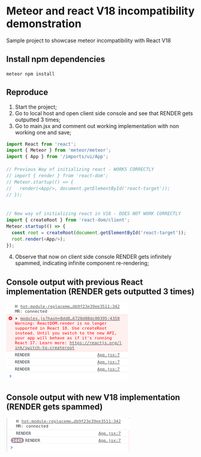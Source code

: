 
# Meteor and react V18 incompatibility demonstration

Sample project to showcase meteor incompatibility with React V18
## Install npm dependencies

```
meteor npm install
```
    
## Reproduce

1) Start the project;
2) Go to local host and open client side console and see that RENDER gets outputted 3 times;
3) Go to main.jsx and comment out working implementation with non working one and save;
```js
import React from 'react';
import { Meteor } from 'meteor/meteor';
import { App } from '/imports/ui/App';

// Previous Way of initializing react - WORKS CORRECTLY
// import { render } from 'react-dom';
// Meteor.startup(() => {
//   render(<App/>, document.getElementById('react-target'));
// });


// New way of initializing react in V18 - DOES NOT WORK CORRECTLY
import { createRoot } from 'react-dom/client';
Meteor.startup(() => {
  const root = createRoot(document.getElementById('react-target'));
  root.render(<App/>);
});
```

4) Observe that now on client side console RENDER gets infinitely spammed, indicating infinite component re-rendering;

## Console output with previous React implementation (RENDER gets outputted 3 times)
![Alt text](readmeAssets/working.png?raw=true "Working")

## Console output with new V18 implementation (RENDER gets spammed)
![Alt text](readmeAssets/not_working.png?raw=true "Not Working")
